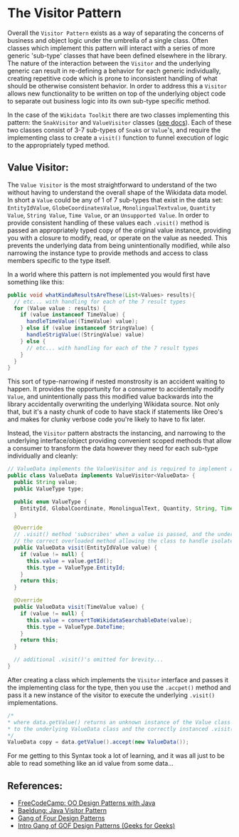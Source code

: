 # The Visitor Pattern

Overall the `Visitor Pattern` exists as a way of separating the concerns of business and object logic under the umbrella of a single class. Often classes which implement this pattern will interact with a series of more generic 'sub-type' classes that have been defined elsewhere in the library. The nature of the interaction between the `Visitor` and the underlying generic can result in re-defining a behavior for each generic individually, creating repetitive code which is prone to inconsistent handling of what should be otherwise consistent behavior. In order to address this a `Visitor` allows new functionality to be written on top of the underlying object code to separate out business logic into its own sub-type specific method. 

In the case of the `Wikidata Toolkit` there are two classes implementing this pattern: the `SnakVisitor` and `ValueVisitor` classes ([see docs](https://wikidata-toolkit.github.io/Wikidata-Toolkit/index.html)). Each of these two classes consist of 3-7 sub-types of `Snak`s or `Value`'s, and require the implementing class to create a `visit()` function to funnel execution of logic to the appropriately typed method.  

## Value Visitor: 

The `Value Visitor` is the most straightforward to understand of the two without having to understand the overall shape of the Wikidata data model. In short a `Value` could be any of 1 of 7 sub-types that exist in the data set: `EntityIdValue`, `GlobeCoordinatesValue`, `MonolingualTextvalue`, `Quantity Value`, `String Value`, `Time Value`, or an `Unsupported Value`. In order to provide consistent handling of these values each `.visit()` method is passed an appropriately typed copy of the original value instance, providing you with a closure to modify, read, or operate on the value as needed. This prevents the underlying data from being unintentionally modified, while also narrowing the instance type to provide methods and access to class members specific to the type itself. 

In a world where this pattern is not implemented you would first have something like this: 

```java
public void whatKindaResultsAreThese(List<Values> results){
  // etc... with handling for each of the 7 result types
  for (Value value : results) { 
    if (value instanceof TimeValue) {
      handleTimeValue((TimeValue) value);
    } else if (value instanceof StringValue) {
      handleStrigValue((StringValue) value)
    } else {
      // etc... with handling for each of the 7 result types
    }
  }
}
```

This sort of type-narrowing if nested monstrosity is an accident waiting to happen. It provides the opportunity for a consumer to accidentally modify `Value`, and unintentionally pass this modified value backwards into the library accidentally overwriting the underlying Wikidata source. Not only that, but it's a nasty chunk of code to have stack if statements like Oreo's and makes for clunky verbose code you're likely to have to fix later. 

Instead, the `Visitor` pattern abstracts the instancing, and narrowing to the underlying interface/object providing convenient scoped methods that allow a consumer to transform the data however they need for each sub-type individually and cleanly:

```java
// ValueData implements the ValueVisitor and is required to implement a .visit() method for each type...
public class ValueData implements ValueVisitor<ValueData> {
  public String value;
  public ValueType type;

  public enum ValueType {
    EntityId, GlobalCoordinate, MonolingualText, Quantity, String, Time, Unsupported
  }

  @Override
  // .visit() method 'subscribes' when a value is passed, and the underlying object calls
  // the correct overloaded method allowing the class to handle isolate business handling logic...
  public ValueData visit(EntityIdValue value) {
    if (value != null) {
      this.value = value.getId();
      this.type = ValueType.EntityId;
    }
    return this;
  }

  @Override
  public ValueData visit(TimeValue value) {
    if (value != null) {
      this.value = convertToWikidataSearchableDate(value);
      this.type = ValueType.DateTime;
    }
    return this;
  }

  // additional .visit()'s omitted for brevity...
}
```
After creating a class which implements the `Visitor` interface and passes it the implementing class for the type, then you use the `.accpet()` method and pass it a new instance of the visitor to execute the underlying `.visit()` implementations. 

```java
/* 
* where data.getValue() returns an unknown instance of the Value class which is funneled 
* to the underlying ValueData class and the correctly instanced .visit() method defined above...
*/
ValueData copy = data.getValue().accept(new ValueData());

```

For me getting to this Syntax took a lot of learning, and it was all just to be able to read something like an id value from some data... 

## References: 
- [FreeCodeCamp: OO Design Patterns with Java](https://www.freecodecamp.org/news/object-oriented-design-patterns-with-java/)
- [Baeldung: Java Visitor Pattern](https://www.baeldung.com/java-visitor-pattern)
- [Gang of Four Design Patterns](https://springframework.guru/gang-of-four-design-patterns/)
- [Intro Gang of GOF Design Patterns (Geeks for Geeks)](https://www.geeksforgeeks.org/introduction-to-gang-of-fourgof-design-patterns/)
